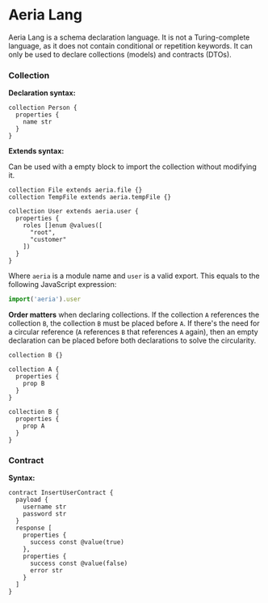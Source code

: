 # Aeria Lang

Aeria Lang is a schema declaration language. It is not a Turing-complete language, as it does not contain conditional or repetition keywords. It can only be used to declare collections (models) and contracts (DTOs).

### Collection

**Declaration syntax:**

```aeria
collection Person {
  properties {
    name str
  }
}
```

**Extends syntax:**

Can be used with a empty block to import the collection without modifying it.

```aeria
collection File extends aeria.file {}
collection TempFile extends aeria.tempFile {}

collection User extends aeria.user {
  properties {
    roles []enum @values([
      "root",
      "customer"
    ])
  }
}
```

Where `aeria` is a module name and `user` is a valid export. This equals to the following JavaScript expression:

```typescript
import('aeria').user
```

**Order matters** when declaring collections. If the collection `A` references the collection `B`, the collection `B` must be placed before `A`. If there's the need for a circular reference (`A` references `B` that references `A` again), then an empty declaration can be placed before both declarations to solve the circularity.

```aeria
collection B {}

collection A {
  properties {
    prop B
  }
}

collection B {
  properties {
    prop A
  }
}
```

### Contract

**Syntax:**

```aeria
contract InsertUserContract {
  payload {
    username str
    password str
  }
  response [
    properties {
      success const @value(true)
    },
    properties {
      success const @value(false)
      error str
    }
  ]
}
```

